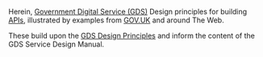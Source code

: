 Herein, [Government Digital Service (GDS)](http://digital.cabinetoffice.gov.uk/) Design principles for building [APIs](http://en.wikipedia.org/wiki/Application_programming_interface), illustrated by examples from [GOV.UK](https://www.gov.uk) and around The Web.

These build upon the [GDS Design Principles](https://www.gov.uk/designprinciples) and inform the content of the GDS Service Design Manual.